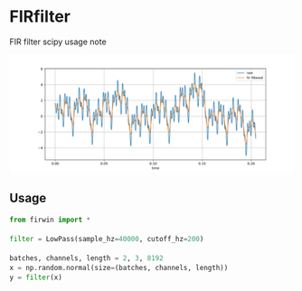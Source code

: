 # FIRfilter
FIR filter scipy usage note

![lowpass](https://github.com/tk-yoshimura/FIRfilter/blob/main/figures/lowpass.svg)

## Usage

```py
from firwin import *

filter = LowPass(sample_hz=40000, cutoff_hz=200)

batches, channels, length = 2, 3, 8192
x = np.random.normal(size=(batches, channels, length))
y = filter(x)
```

